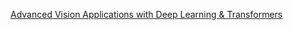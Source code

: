 [Advanced Vision Applications with Deep Learning & Transformers](https://courses.opencv.org/courses/course-v1:AIArtGeneration+Everyone+101/course/)
